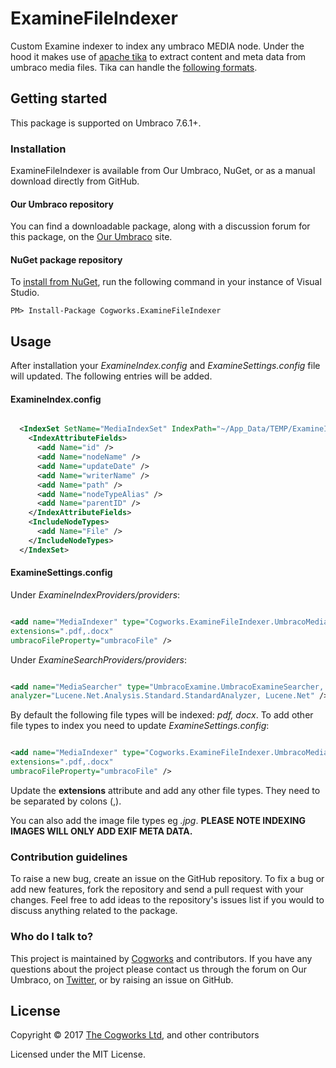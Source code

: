 # ExamineFileIndexer

Custom Examine indexer to index any umbraco MEDIA node. 
Under the hood it makes use of [apache tika](http://tika.apache.org/) to extract content and meta data from umbraco media files. 
Tika can handle the [following formats](http://tika.apache.org/1.2/formats.html).

## Getting started

This package is supported on Umbraco 7.6.1+.

### Installation

ExamineFileIndexer is available from Our Umbraco, NuGet, or as a manual download directly from GitHub.

#### Our Umbraco repository
You can find a downloadable package, along with a discussion forum for this package, on the [Our Umbraco](https://our.umbraco.org/projects/developer-tools/examinefileindexer/) site.

#### NuGet package repository
To [install from NuGet](https://www.nuget.org/packages/Cogworks.ExamineFileIndexer/), run the following command in your instance of Visual Studio.

    PM> Install-Package Cogworks.ExamineFileIndexer

## Usage

After installation your *ExamineIndex.config* and *ExamineSettings.config* file will updated. The following entries will be added.

#### ExamineIndex.config ###

```xml

  <IndexSet SetName="MediaIndexSet" IndexPath="~/App_Data/TEMP/ExamineIndexes/MediaIndexSet">
    <IndexAttributeFields>
      <add Name="id" />
      <add Name="nodeName" />
      <add Name="updateDate" />
      <add Name="writerName" />
      <add Name="path" />
      <add Name="nodeTypeAlias" />
      <add Name="parentID" />
    </IndexAttributeFields>
    <IncludeNodeTypes>
      <add Name="File" />
    </IncludeNodeTypes>
  </IndexSet>

```
  
#### ExamineSettings.config ###
Under *ExamineIndexProviders/providers*:

```xml

<add name="MediaIndexer" type="Cogworks.ExamineFileIndexer.UmbracoMediaFileIndexer, Cogworks.ExamineFileIndexer" 
extensions=".pdf,.docx" 
umbracoFileProperty="umbracoFile" />

```

Under *ExamineSearchProviders/providers*:

```xml

<add name="MediaSearcher" type="UmbracoExamine.UmbracoExamineSearcher, UmbracoExamine" indexSet="MediaIndexSet" 
analyzer="Lucene.Net.Analysis.Standard.StandardAnalyzer, Lucene.Net" />

```

By default the following file types will be indexed: *pdf, docx*. To add other file types to index you need to update *ExamineSettings.config*:


```xml

<add name="MediaIndexer" type="Cogworks.ExamineFileIndexer.UmbracoMediaFileIndexer, Cogworks.ExamineFileIndexer" 
extensions=".pdf,.docx" 
umbracoFileProperty="umbracoFile" />

```


Update the **extensions** attribute and add any other file types. They need to be separated by colons (,).

You can also add the image file types eg *.jpg*. **PLEASE NOTE INDEXING IMAGES WILL ONLY ADD EXIF META DATA.**

### Contribution guidelines

To raise a new bug, create an issue on the GitHub repository. To fix a bug or add new features, fork the repository and send a pull request with your changes. Feel free to add ideas to the repository's issues list if you would to discuss anything related to the package.

### Who do I talk to?

This project is maintained by [Cogworks](http://www.thecogworks.com/) and contributors. If you have any questions about the project please contact us through the forum on Our Umbraco, on [Twitter](https://twitter.com/cogworks), or by raising an issue on GitHub.

## License

Copyright &copy; 2017 [The Cogworks Ltd](http://www.thecogworks.com/), and other contributors

Licensed under the MIT License.